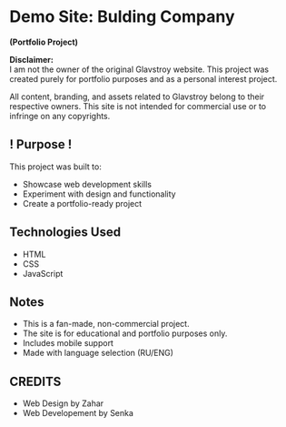 # Demo Site: Bulding Company

**(Portfolio Project)**

**Disclaimer:**  
I am not the owner of the original Glavstroy website. This project was created purely for portfolio purposes and as a personal interest project.  

All content, branding, and assets related to Glavstroy belong to their respective owners. This site is not intended for commercial use or to infringe on any copyrights.  

## ! Purpose !
This project was built to:  
- Showcase web development skills  
- Experiment with design and functionality  
- Create a portfolio-ready project  

## Technologies Used
- HTML  
- CSS  
- JavaScript    

## Notes
- This is a fan-made, non-commercial project.  
- The site is for educational and portfolio purposes only.
- Includes mobile support
- Made with language selection (RU/ENG)

## CREDITS
- Web Design by Zahar
- Web Developement by Senka
